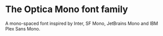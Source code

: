 # The Optica Mono font family

A mono-spaced font inspired by Inter, SF Mono, JetBrains Mono and IBM Plex Sans Mono.
